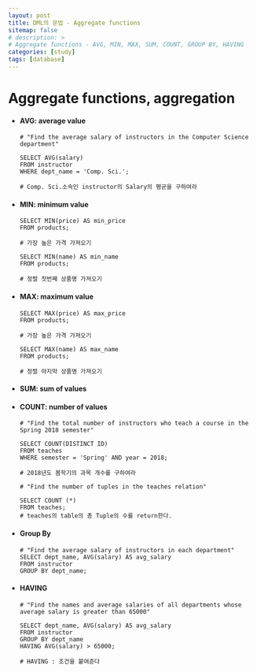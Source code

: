 ```yaml
---
layout: post
title: DML의 문법 - Aggregate functions
sitemap: false
# description: > 
# Aggregate functions - AVG, MIN, MAX, SUM, COUNT, GROUP BY, HAVING
categories: [study]
tags: [database]
---
```


# Aggregate functions, aggregation

  - #### AVG: average value

    ~~~mysql
    # "Find the average salary of instructors in the Computer Science department"
    
    SELECT AVG(salary)
    FROM instructor
    WHERE dept_name = 'Comp. Sci.';
    
    # Comp. Sci.소속인 instructor의 Salary의 평균을 구하여라 
    ~~~

  - #### MIN: minimum value

    ~~~mysql
    SELECT MIN(price) AS min_price 
    FROM products;
    
    # 가장 높은 가격 가져오기
    ~~~

    ~~~mysql
    SELECT MIN(name) AS min_name 
    FROM products;
    
    # 정렬 첫번째 상품명 가져오기
    ~~~

  - #### MAX: maximum value

    ~~~mysql
    SELECT MAX(price) AS max_price 
    FROM products;
    
    # 가장 높은 가격 가져오기
    ~~~

    ~~~mysql
    SELECT MAX(name) AS max_name 
    FROM products;
    
    # 정렬 마지막 상품명 가져오기
    ~~~

  - #### SUM: sum of values

  - #### COUNT: number of values

    ~~~mysql
    # "Find the total number of instructors who teach a course in the Spring 2018 semester"
    
    SELECT COUNT(DISTINCT ID)
    FROM teaches
    WHERE semester = 'Spring' AND year = 2018;
    
    # 2018년도 봄학기의 과목 개수를 구하여라 
    ~~~

    ~~~mysql
    # "Find the number of tuples in the teaches relation"
    
    SELECT COUNT (*)
    FROM teaches;
    # teaches의 table의 총 Tuple의 수를 return한다. 
    ~~~

  - #### Group By

    ~~~mysql
    # "Find the average salary of instructors in each department"
    SELECT dept_name, AVG(salary) AS avg_salary
    FROM instructor
    GROUP BY dept_name;
    ~~~

  - #### HAVING 

    ~~~mysql
    # "Find the names and average salaries of all departments whose average salary is greater than 65000"
    
    SELECT dept_name, AVG(salary) AS avg_salary
    FROM instructor
    GROUP BY dept_name
    HAVING AVG(salary) > 65000;
    
    # HAVING : 조건을 붙여준다 
    ~~~
